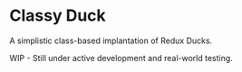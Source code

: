 # Classy Duck
A simplistic class-based implantation of Redux Ducks.

WIP - Still under active development and real-world testing.